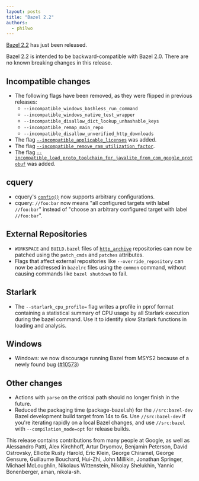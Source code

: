 ```yaml
---
layout: posts
title: "Bazel 2.2"
authors:
  - philwo
---
```


[Bazel 2.2](https://github.com/bazelbuild/bazel/releases/tag/2.2.0) has just
been released.

Bazel 2.2 is intended to be backward-compatible with Bazel 2.0. There are no
known breaking changes in this release.

## Incompatible changes

*   The following flags have been removed, as they were flipped in previous
    releases:
    *   `--incompatible_windows_bashless_run_command`
    *   `--incompatible_windows_native_test_wrapper`
    *   `--incompatible_disallow_dict_lookup_unhashable_keys`
    *   `--incompatible_remap_main_repo`
    *   `--incompatible_disallow_unverified_http_downloads`
*   The flag
    [`--incompatible_applicable_licenses`](https://github.com/bazelbuild/bazel/issues/10687)
    was added.
*   The flag
    [`--incompatible_remove_ram_utilization_factor`](https://github.com/bazelbuild/bazel/issues/10730).
*   The flag
    [`--incompatible_load_proto_toolchain_for_javalite_from_com_google_protobuf`](https://github.com/bazelbuild/bazel/issues/10335)
    was added.

## cquery

*   cquery's
    [`config()`](https://docs.bazel.build/versions/2.2.0/cquery.html#config) now
    supports arbitrary configurations.
*   cquery: `//foo:bar` now means "all configured targets with label
    `//foo:bar`" instead of "choose an arbitrary configured target with label
    `//foo:bar`".

## External Repositories

*   `WORKSPACE` and `BUILD.bazel` files of
    [`http_archive`](https://docs.bazel.build/versions/2.2.0/repo/http.html)
    repositories can now be patched using the `patch_cmds` and `patches`
    attributes.
*   Flags that affect external repositories like `--override_repository` can now
    be addressed in `bazelrc` files using the `common` command, without causing
    commands like `bazel shutdown` to fail.

## Starlark

*   The `--starlark_cpu_profile=` flag writes a profile in pprof format
    containing a statistical summary of CPU usage by all Starlark execution
    during the bazel command. Use it to identify slow Starlark functions in
    loading and analysis.

## Windows

*   Windows: we now discourage running Bazel from MSYS2 because of a newly found
    bug ([#10573](https://github.com/bazelbuild/bazel/issues/10573))

## Other changes

*   Actions with `parse` on the critical path should no longer finish in the
    future.
*   Reduced the packaging time (package-bazel.sh) for the `//src:bazel-dev`
    Bazel development build target from 14s to 6s. Use `//src:bazel-dev` if
    you're iterating rapidly on a local Bazel changes, and use `//src:bazel`
    with `--compilation_mode=opt` for release builds.

This release contains contributions from many people at Google, as well as
Alessandro Patti, Alex Kirchhoff, Artur Dryomov, Benjamin Peterson, David
Ostrovsky, Elliotte Rusty Harold, Eric Klein, George Chiramel, George Gensure,
Guillaume Bouchard, Hui-Zhi, John Millikin, Jonathan Springer, Michael
McLoughlin, Nikolaus Wittenstein, Nikolay Shelukhin, Yannic Bonenberger, aman,
nikola-sh.
